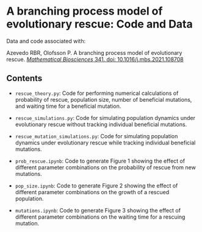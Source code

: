 # A branching process model of evolutionary rescue: Code and Data

Data and code associated with: 

Azevedo RBR, Olofsson P.  A branching process model of evolutionary rescue.  [*Mathematical Biosciences* 341. doi: 10.1016/j.mbs.2021.108708](https://www.sciencedirect.com/science/article/pii/S0025556421001255?via%3Dihub)

## Contents

* `rescue_theory.py`: Code for performing numerical calculations of probability of rescue, population size, number of beneficial mutations, and waiting time for a beneficial mutation.

* `rescue_simulations.py`: Code for simulating population dynamics under evolutionary rescue without tracking individual beneficial mutations.

* `rescue_mutation_simulations.py`: Code for simulating population dynamics under evolutionary rescue while tracking individual beneficial mutations.

* `prob_rescue.ipynb`: Code to generate Figure 1 showing the effect of different parameter combinations on the probability of rescue from new mutations.

* `pop_size.ipynb`: Code to generate Figure 2 showing the effect of different parameter combinations on the growth of a rescued population.

* `mutations.ipynb`: Code to generate Figure 3 showing the effect of different parameter combinations on the waiting time for a rescuing mutation.
